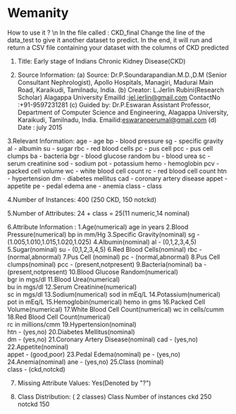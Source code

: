 # Wemanity


How to use it ? \n
In the file called : CKD_final
Change the line of the data_test to give it another dataset to predict.
In the end, it will run and return a CSV file containing your dataset with the columns of CKD predicted


 1. Title: Early stage of Indians Chronic Kidney Disease(CKD)

 2. Source Information:
     (a) Source: 
			Dr.P.Soundarapandian.M.D.,D.M
		     (Senior Consultant Nephrologist), 
			Apollo  Hospitals, 
  		Managiri,
      Madurai Main Road, 
			Karaikudi,
			Tamilnadu,
			India.
   (b) Creator: 
			L.Jerlin Rubini(Research Scholar)
			Alagappa University
			EmailId   :jel.jerlin@gmail.com
			ContactNo :+91-9597231281
   (c) Guided by: 
			Dr.P.Eswaran Assistant Professor,
			Department of Computer Science and Engineering,
			Alagappa University,
			Karaikudi,
			Tamilnadu,
			India.
			Emailid:eswaranperumal@gmail.com
   (d) Date     : july 2015

 3.Relevant Information:
			age		-	age	
			bp		-	blood pressure
			sg		-	specific gravity
			al		-   	albumin
			su		-	sugar
			rbc		-	red blood cells
			pc		-	pus cell
			pcc		-	pus cell clumps
			ba		-	bacteria
			bgr		-	blood glucose random
			bu		-	blood urea
			sc		-	serum creatinine
			sod		-	sodium
			pot		-	potassium
			hemo		-	hemoglobin
			pcv		-	packed cell volume
			wc		-	white blood cell count
			rc		-	red blood cell count
			htn		-	hypertension
			dm		-	diabetes mellitus
			cad		-	coronary artery disease
			appet		-	appetite
			pe		-	pedal edema
			ane		-	anemia
			class		-	class	

 4.Number of Instances:  400 (250 CKD, 150 notckd)

 5.Number of Attributes: 24 + class = 25(11 numeric,14 nominal) 

 6.Attribute Information :
 	1.Age(numerical)
  	  	age in years
 	2.Blood Pressure(numerical)
       	bp in mm/Hg
 	3.Specific Gravity(nominal)
	  	sg - (1.005,1.010,1.015,1.020,1.025)
 	4.Albumin(nominal)
		al - (0,1,2,3,4,5)
 	5.Sugar(nominal)
		su - (0,1,2,3,4,5)
 	6.Red Blood Cells(nominal)
		rbc - (normal,abnormal)
 	7.Pus Cell (nominal)
		pc - (normal,abnormal)
 	8.Pus Cell clumps(nominal)
		pcc - (present,notpresent)
 	9.Bacteria(nominal)
		ba  - (present,notpresent)
 	10.Blood Glucose Random(numerical)		
		bgr in mgs/dl
 	11.Blood Urea(numerical)	
		bu in mgs/dl
 	12.Serum Creatinine(numerical)	
		sc in mgs/dl
 	13.Sodium(numerical)
		sod in mEq/L
 	14.Potassium(numerical)	
		pot in mEq/L
 	15.Hemoglobin(numerical)
		hemo in gms
 	16.Packed  Cell Volume(numerical)
	17.White Blood Cell Count(numerical)
		wc in cells/cumm
	18.Red Blood Cell Count(numerical)	
		rc in millions/cmm
 	19.Hypertension(nominal)	
		htn - (yes,no)
 	20.Diabetes Mellitus(nominal)	
		dm - (yes,no)
 	21.Coronary Artery Disease(nominal)
		cad - (yes,no)
 	22.Appetite(nominal)	
		appet	 - (good,poor)
 	23.Pedal Edema(nominal)
		pe - (yes,no)	
 	24.Anemia(nominal)
		ane	- (yes,no)
 	25.Class (nominal)		
		class	 - (ckd,notckd)

7. Missing Attribute Values: Yes(Denoted by "?")

8. Class Distribution: ( 2 classes)
    		Class 	  Number of instances
    		ckd          	  250
    		notckd       	  150   
	

